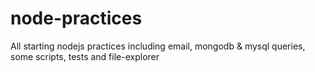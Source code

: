 # node-practices
All starting nodejs practices including email, mongodb &amp; mysql queries, some scripts, tests and file-explorer
